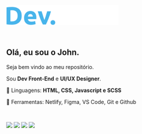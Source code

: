 <p><img src="https://github.com/JhonSilva17/JhonSilva17/blob/main/Dev.%20Jonh.svg" min-width="400px" align="center" max-width="400px" width="300px"  alt="Logo Dev.John"></p>
 
 <br>
 
 <h2 align="left">Olá, eu sou o John. </h2>
 
 <p>Seja bem vindo ao meu repositório. </p>
 
 <p align="left">Sou <strong>Dev Front-End</strong> e <strong>UI/UX Designer</strong>.</p>
  
<p align="left">
  🦄 Linguagens: <strong>HTML, CSS, Javascript e SCSS</strong>
</p>
  
  <p>📖 Ferramentas: Netlify, Figma, VS Code, Git e Github<p>
 <br>
  <p align="left">
  <a href="jhon.dev.silva@gmail.com" target="_blank" alt="Gmail">
  <img src="https://img.shields.io/badge/-Gmail-FF0000?style=flat-square&labelColor=FF0000&logo=gmail&logoColor=white&link=jhon.dev.silva@gmail.com" /></a>
    
  <a href="https://wa.me/557798631901" target="_blank" alt="WhatsApp">
  <img src="https://img.shields.io/badge/-WhatsApp-25d366?style=flat-square&labelColor=25d366&logo=whatsapp&logoColor=white&link=https://wa.me/557798631901"/></a>

  <a href="https://www.facebook.com/jhonata.1324" target="_blank" alt="Facebook">
  <img src="https://img.shields.io/badge/-Facebook-3b5998?style=flat-square&labelColor=3b5998&logo=facebook&logoColor=white&link=https://www.facebook.com/jhonata.1324/"/></a>

  <a href="https://www.instagram.com/eujohn___/" target="_blank" alt="Instagram">
  <img src="https://img.shields.io/badge/-Instagram-DF0174?style=flat-square&labelColor=DF0174&logo=instagram&logoColor=white&link=https://www.instagram.com/eujohn___/"/></a>
</p>  
<!--
**JhonSilva17/JhonSilva17** is a ✨ _special_ ✨ repository because its `README.md` (this file) appears on your GitHub profile.

Here are some ideas to get you started:

- 🔭 I’m currently working on ...
- 🌱 I’m currently learning ...
- 👯 I’m looking to collaborate on ...
- 🤔 I’m looking for help with ...
- 💬 Ask me about ...
- 📫 How to reach me: ...
- 😄 Pronouns: ...
- ⚡ Fun fact: ...
-->
